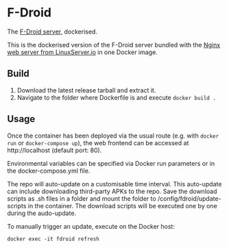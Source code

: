 # F-Droid

The [F-Droid server](https://gitlab.com/fdroid/fdroidserver), dockerised.

This is the dockerised version of the F-Droid server bundled with the [Nginx web server from LinuxServer.io](https://hub.docker.com/r/linuxserver/nginx) in one Docker image.

## Build

1. Download the latest release tarball and extract it.
2. Navigate to the folder where Dockerfile is and execute `docker build .`

## Usage

Once the container has been deployed via the usual route (e.g. with `docker run` or `docker-compose up`), the web frontend can be accessed at http://localhost (default port: 80).

Environmental variables can be specified via Docker run parameters or in the docker-compose.yml file.

The repo will auto-update on a customisable time interval. This auto-update can include downloading third-party APKs to the repo. Save the download scripts as .sh files in a folder and mount the folder to /config/fdroid/update-scripts in the container. The download scripts will be executed one by one during the audo-update.

To manually trigger an update, execute on the Docker host:

```
docker exec -it fdroid refresh
```

